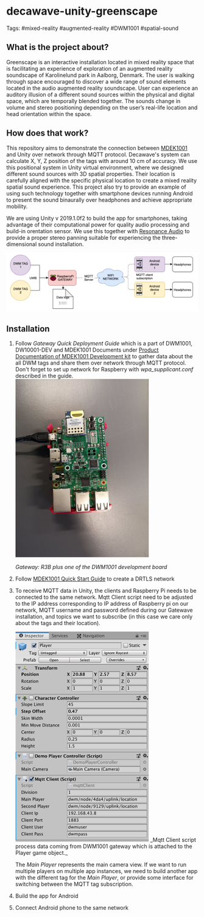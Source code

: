 # decawave-unity-greenscape

Tags: #mixed-reality #augmented-reality #DWM1001 #spatial-sound

## What is the project about?

Greenscape is an interactive installation located in mixed reality space that is facilitating an experience of exploration of an augmented reality soundscape of Karolinelund park in Aalborg, Denmark. The user is walking through space encouraged to discover a wide range of sound elements located in the audio augmented reality soundscape.
User can experience an auditory illusion of a different sound sources within the physical and digital space, which are temporally blended together. The sounds change in volume and stereo positioning depending on the user’s real-life location and head orientation within the space.


## How does that work?

This repository aims to demonstrate the connection between [MDEK1001](https://www.decawave.com/product/mdek1001-deployment-kit/) and Unity over network through MQTT protocol. Decawave's system can calculate X, Y, Z position of the tags with around 10 cm of accuracy. We use this positional system in Unity virtual environment, where we designed different sound sources with 3D spatial properties. Their location is carefully aligned with the specific physical location to create a mixed reality spatial sound experience.
This project also try to provide an example of using such technology together with smartphone devices running Android to present the sound binaurally over headphones and achieve appropriate mobility.


We are using Unity v 2019.1.0f2 to build the app for smartphones, taking advantage of their computational power for quality audio processing and build-in orentation sensor. We use this together with [Resonance Audio](https://resonance-audio.github.io/resonance-audio/) to provide a proper stereo panning suitable for experiencing the three-dimensional sound installation.

<img src="img/diagram.png" title="Diagram">

## Installation
1. Follow _Gateway Quick Deployment Guide_ which is a part of DWM1001, DW10001-DEV and MDEK1001 Documents under [Product Documentation of MDEK1001 Development kit](https://www.decawave.com/product/mdek1001-deployment-kit/) to gather data about the all DWM tags and share them over network through MQTT protocol. Don't forget to set up network for Raspberry with _wpa_supplicant.conf_ described in the guide.
	<img src="img/rpi.jpg" width="350" title="Gateway">

	_Gateway: R3B plus one of the DWM1001 development board_



2. Follow [MDEK1001 Quick Start Guide](https://www.decawave.com/mdek1001/quickstart/) to create a DRTLS network
3. To receive MQTT data in Unity, the clients and Raspberry Pi needs to be connected to the same network. Mqtt Client script need to be adjusted to the IP address corresponding to IP address of Raspberry pi on our network, MQTT username and password defined during our Gatewave installation, and topics we want to subscribe (in this case we care only about the tags and their location).


	<img src="img/mqtt.png" width="350" title="Mqtt script">
	_Mqtt Client script process data coming from DWM1001 gateway which is attached to the Player game object._

	The _Main Player_ represents the main camera view. If we want to run multiple players on multiple app instances, we need to build another app with the different tag for the _Main Player_, or provide some interface for switching between the MQTT tag subscription.

4. Build the app for Android
5. Connect Android phone to the same network



